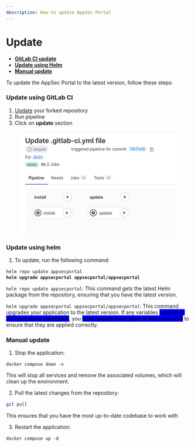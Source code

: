 ```yaml
---
description: How to update AppSec Portal
---
```


# Update

* [**GitLab CI update**](update.md#option-1.-update-using-gitlab-ci)
* [**Update using Helm**](update.md#update-using-helm)
* [**Manual update**](update.md#option-2.-manual-update)



To update the AppSec Portal to the latest version, follow these steps:

### Update using GitLab CI

1. [Update](https://docs.gitlab.com/ee/user/project/repository/mirror/index.html) your forked repository
2. Run pipeline
3. Click on **update** section

<figure><img src="../../.gitbook/assets/pipeline.png" alt=""><figcaption></figcaption></figure>

### Update using helm <a href="#update-using-helm" id="update-using-helm"></a>

1. To update, run the following command:

<pre><code>helm repo update appsecportal
<strong>helm upgrade appsecportal appsecportal/appsecportal
</strong></code></pre>

`helm repo update appsecportal`: This command gets the latest Helm package from the repository, ensuring that you have the latest version.

`helm upgrade appsecportal appsecportal/appsecportal`: This command upgrades your application to the latest version. If any variables <mark style="background-color:blue;">have been changed since installation</mark>, you <mark style="background-color:blue;">must specify them again in this command</mark> to ensure that they are applied correctly.

### **Manual update**

1. Stop the application:

```
docker compose down -v
```

This will stop all services and remove the associated volumes, which will clean up the environment.

2. Pull the latest changes from the repository:

```bash
git pull
```

This ensures that you have the most up-to-date codebase to work with

3. Restart the application:

```
docker compose up -d
```

